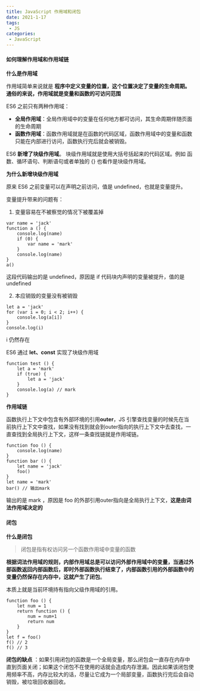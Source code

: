 ```yaml
---
title: JavaScript 作用域和闭包
date: 2021-1-17
tags:
 - JS
categories:
 - JavaScript
---
```


#### 如何理解作用域和作用域链

**什么是作用域**

作用域简单来说就是 **程序中定义变量的位置，这个位置决定了变量的生命周期。通俗的来说，作用域就是变量和函数的可访问范围**

ES6 之前只有两种作用域：

- **全局作用域**：全局作用域中的变量在任何地方都可访问，其生命周期伴随页面的生命周期
- **函数作用域**：函数作用域就是在函数的代码区域，函数作用域中的变量和函数只能在内部进行访问，函数执行完后就会被销毁。

ES6 **新增了块级作用域**。 块级作用域就是使用大括号括起来的代码区域。例如 函数、循环语句、判断语句或者单独的 {} 也看作是块级作用域。

**为什么新增块级作用域**

原来 ES6 之前变量可以在声明之前访问，值是 undefined，也就是变量提升。

变量提升带来的问题有：

1. 变量容易在不被察觉的情况下被覆盖掉

```
var name = 'jack'
function a () {
	console.log(name)
	if (0) {
		var name = 'mark'
	}
	console.log(name)
}
a()
```

这段代码输出的是 undefined，原因是 if 代码块内声明的变量被提升，值的是undefined

2. 本应销毁的变量没有被销毁

```
let a = 'jack'
for (var i = 0; i < 2; i++) {
	console.log(a[i])
}
console.log(i)
```

i 仍然存在

ES6 通过 **let、const** 实现了块级作用域

```
function test () {
	let a = 'mark'
	if (true) {
		let a = 'jack'
	}
	console.log(a) // mark
}
```

**作用域链**

函数执行上下文中包含有外部环境的引用**outer**，JS 引擎查找变量的时候先在当前执行上下文中查找，如果没有找到就会到outer指向的执行上下文中去查找，一直查找到全局执行上下文，这样一条查找链就是作用域链。

```
function foo () {
	console.log(name)
}
function bar () {
	let name = 'jack'
	foo()
}
let name = 'mark'
bar() // 输出mark
```

输出的是 mark ，原因是 foo 的外部引用outer指向是全局执行上下文，**这是由词法作用域决定的**

#### **闭包**

**什么是闭包**

> 闭包是指有权访问另一个函数作用域中变量的函数

**根据词法作用域的规则，内部作用域总是可以访问外部作用域中的变量，当通过外部函数返回内部函数后，即时外部函数执行结束了，内部函数引用的外部函数中的变量仍然保存在内存中，这就产生了闭包**。

本质上就是当前环境持有指向父级作用域的引用。

```
function foo () {
	let num = 1
	return function () {
		num = num+1
		return num
	}
}
let f = foo()
f() // 2
f() // 3
```

**闭包的缺点** ：如果引用闭包的函数是一个全局变量，那么闭包会一直存在内存中直到页面关闭；如果这个闭包不在使用的话就会造成内存泄漏。因此如果该闭包使用频率不高，内存比较大的话，尽量让它成为一个局部变量，函数执行完后会自动销毁，被垃圾回收器回收。

